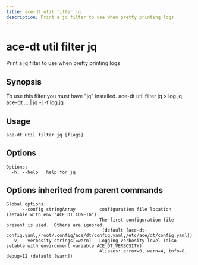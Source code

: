 ```yaml
---
title: ace-dt util filter jq
description: Print a jq filter to use when pretty printing logs
---
```


<!--
This documentation is auto generated by a script.
Please do not edit this file directly.
-->

<!-- markdownlint-disable-next-line single-title -->
# ace-dt util filter jq

Print a jq filter to use when pretty printing logs

## Synopsis

To use this filter you must have "jq" installed.
		ace-dt util filter jq > log.jq
	ace-dt ... | jq -j -f log.jq

## Usage

```plaintext
ace-dt util filter jq [flags]
```

## Options

```plaintext
Options:
  -h, --help   help for jq
```

## Options inherited from parent commands

```plaintext
Global options:
      --config stringArray         configuration file location (setable with env "ACE_DT_CONFIG").
                                   The first configuration file present is used.  Others are ignored.
                                    (default [ace-dt-config.yaml,/root/.config/ace/dt/config.yaml,/etc/ace/dt/config.yaml])
  -v, --verbosity strings[=warn]   Logging verbosity level (also setable with environment variable ACE_DT_VERBOSITY)
                                   Aliases: error=0, warn=4, info=8, debug=12 (default [warn])
```
